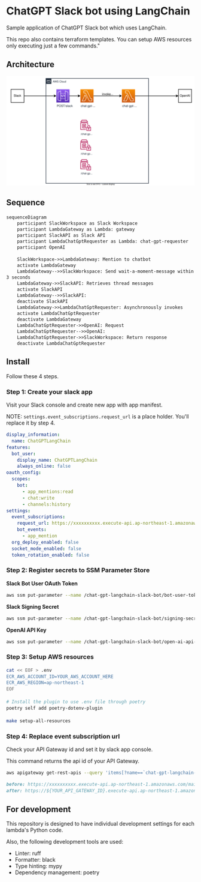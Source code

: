 # ChatGPT Slack bot using LangChain
Sample application of ChatGPT Slack bot which uses LangChain.

This repo also contains terraform templates. You can setup AWS resources only executing just a few commands."

## Architecture
![Architecture](doc/architecture.drawio.svg)

## Sequence
```mermaid
sequenceDiagram
    participant SlackWorkspace as Slack Workspace
    participant LambdaGateway as Lambda: gateway
    participant SlackAPI as Slack API
    participant LambdaChatGptRequester as Lambda: chat-gpt-requester
    participant OpenAI

    SlackWorkspace->>LambdaGateway: Mention to chatbot
    activate LambdaGateway
    LambdaGateway-->>SlackWorkspace: Send wait-a-moment-message within 3 seconds
    LambdaGateway->>SlackAPI: Retrieves thread messages
    activate SlackAPI
    LambdaGateway-->>SlackAPI: 
    deactivate SlackAPI
    LambdaGateway->>LambdaChatGptRequester: Asynchronously invokes
    activate LambdaChatGptRequester
    deactivate LambdaGateway
    LambdaChatGptRequester->>OpenAI: Request
    LambdaChatGptRequester-->>OpenAI: 
    LambdaChatGptRequester->>SlackWorkspace: Return response
    deactivate LambdaChatGptRequester
```

## Install
Follow these 4 steps.

### Step 1: Create your slack app

Visit your Slack console and create new app with app manifest.

NOTE: `settings.event_subscriptions.request_url` is a place holder. You'll replace it by step 4.

```yaml
display_information:
  name: ChatGPTLangChain
features:
  bot_user:
    display_name: ChatGPTLangChain
    always_online: false
oauth_config:
  scopes:
    bot:
      - app_mentions:read
      - chat:write
      - channels:history
settings:
  event_subscriptions:
    request_url: https://xxxxxxxxxx.execute-api.ap-northeast-1.amazonaws.com/main/slack
    bot_events:
      - app_mention
  org_deploy_enabled: false
  socket_mode_enabled: false
  token_rotation_enabled: false
```

### Step 2: Register secrets to SSM Parameter Store

**Slack Bot User OAuth Token**

```sh
aws ssm put-parameter --name /chat-gpt-langchain-slack-bot/bot-user-token --value xoxb-XXXXXXXX --type SecureString
```

**Slack Signing Secret**

```sh
aws ssm put-parameter --name /chat-gpt-langchain-slack-bot/signing-secret --value XXXXXXXX --type SecureString
```

**OpenAI API Key**

```sh
aws ssm put-parameter --name /chat-gpt-langchain-slack-bot/open-ai-api-key --value XXXXXXXX --type SecureString
```

### Step 3: Setup AWS resources

```bash
cat << EOF > .env
ECR_AWS_ACCOUNT_ID=YOUR_AWS_ACCOUNT_HERE
ECR_AWS_REGION=ap-northeast-1
EOF

# Install the plugin to use .env file through poetry
poetry self add poetry-dotenv-plugin

make setup-all-resources
```

### Step 4: Replace event subscription url

Check your API Gateway id and set it by slack app console.

This command returns the api id of your API Gateway.

```bash
aws apigateway get-rest-apis --query 'items[?name==`chat-gpt-langchain-slack-bot`].id' --output text
```

```md
before: https://xxxxxxxxxx.execute-api.ap-northeast-1.amazonaws.com/main/slack
after: https://${YOUR_API_GATEWAY_ID}.execute-api.ap-northeast-1.amazonaws.com/main/slack
```

## For development
This repository is designed to have individual development settings for each lambda's Python code.

Also, the following development tools are used:

- Linter: ruff
- Formatter: black
- Type hinting: mypy
- Dependency management: poetry

